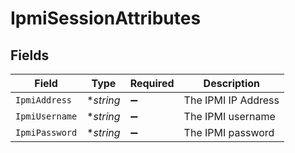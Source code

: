 # IpmiSessionAttributes


## Fields

| Field               | Type                | Required            | Description         |
| ------------------- | ------------------- | ------------------- | ------------------- |
| `IpmiAddress`       | **string*           | :heavy_minus_sign:  | The IPMI IP Address |
| `IpmiUsername`      | **string*           | :heavy_minus_sign:  | The IPMI username   |
| `IpmiPassword`      | **string*           | :heavy_minus_sign:  | The IPMI password   |